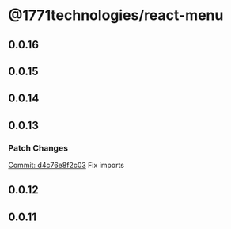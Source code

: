# @1771technologies/react-menu

## 0.0.16

## 0.0.15

## 0.0.14

## 0.0.13

### Patch Changes

[Commit: d4c76e8f2c03](https://github.com/1771-Technologies/lytenyte/commit/d4c76e8f2c03dde7036a407582b151cc9cd1736a)
Fix imports

## 0.0.12

## 0.0.11
